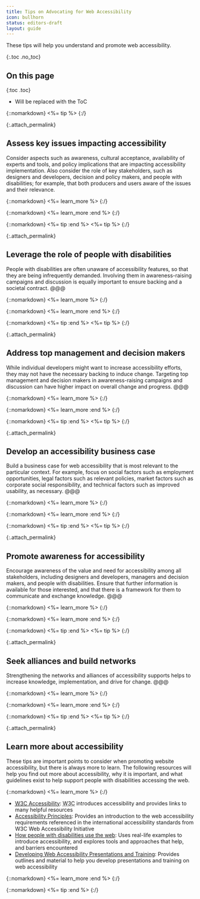 ```yaml
---
title: Tips on Advocating for Web Accessibility
icon: bullhorn
status: editors-draft
layout: guide
---
```


These tips will help you understand and promote web accessibility.

{:.toc .no_toc}
## On this page

{:toc .toc}
* Will be replaced with the ToC

{::nomarkdown}
<%= tip %>
{:/}

{:.attach_permalink}
## Assess key issues impacting accessibility

Consider aspects such as awareness, cultural acceptance, availability of experts and tools, and policy implications that are impacting accessibility implementation. Also consider the role of key stakeholders, such as designers and developers, decision and policy makers, and people with disabilities; for example, that both producers and users aware of the issues and their relevance.

{::nomarkdown}
<%= learn_more %>
{:/}

{::nomarkdown}
<%= learn_more :end %>
{:/}

{::nomarkdown}
<%= tip :end %>
<%= tip %>
{:/}

{:.attach_permalink}
## Leverage the role of people with disabilities

People with disabilities are often unaware of accessibility features, so that they are being infrequently demanded. Involving them in awareness-raising campaigns and discussion is equally important to ensure backing and a societal contract. @@@

{::nomarkdown}
<%= learn_more %>
{:/}

{::nomarkdown}
<%= learn_more :end %>
{:/}

{::nomarkdown}
<%= tip :end %>
<%= tip %>
{:/}

{:.attach_permalink}
## Address top management and decision makers

While individual developers might want to increase accessibility efforts, they may not have the necessary backing to induce change. Targeting top management and decision makers in awareness-raising campaigns and discussion can have higher impact on overall change and progress. @@@

{::nomarkdown}
<%= learn_more %>
{:/}

{::nomarkdown}
<%= learn_more :end %>
{:/}

{::nomarkdown}
<%= tip :end %>
<%= tip %>
{:/}

{:.attach_permalink}
## Develop an accessibility business case

Build a business case for web accessibility that is most relevant to the particular context. For example, focus on social factors such as employment opportunities, legal factors such as relevant policies, market factors such as corporate social responsibility, and technical factors such as improved usability, as necessary. @@@

{::nomarkdown}
<%= learn_more %>
{:/}

{::nomarkdown}
<%= learn_more :end %>
{:/}

{::nomarkdown}
<%= tip :end %>
<%= tip %>
{:/}

{:.attach_permalink}
## Promote awareness for accessibility

Encourage awareness of the value and need for accessibility among all stakeholders, including designers and developers, managers and decision makers, and people with disabilities. Ensure that further information is available for those interested, and that there is a framework for them to communicate and exchange knowledge. @@@ 

{::nomarkdown}
<%= learn_more %>
{:/}

{::nomarkdown}
<%= learn_more :end %>
{:/}

{::nomarkdown}
<%= tip :end %>
<%= tip %>
{:/}

{:.attach_permalink}
## Seek alliances and build networks

Strengthening the networks and alliances of accessibility supports helps to increase knowledge, implementation, and drive for change. @@@

{::nomarkdown}
<%= learn_more %>
{:/}

{::nomarkdown}
<%= learn_more :end %>
{:/}

{::nomarkdown}
<%= tip :end %>
<%= tip %>
{:/}

{:.attach_permalink}
## Learn more about accessibility

These tips are important points to consider when promoting website accessibility, but there is always more to learn. The following resources will help you find out more about accessibility, why it is important, and what guidelines exist to help support people with disabilities accessing the web.

{::nomarkdown}
<%= learn_more %>
{:/}

* [<abbr title="World Wide Web Consortium">W3C</abbr> Accessibility](/standards/webdesign/accessibility): <abbr title="World Wide Web Consortium">W3C</abbr> introduces accessibility and provides links to many helpful resources
* [Accessibility Principles](/WAI/intro/people-use-web/principles): Provides an introduction to the web accessibility requirements referenced in the international accessibility standards from W3C Web Accessibility Initiative
* [How people with disabilities use the web](/WAI/intro/people-use-web): Uses real-life examples to introduce accessibility, and explores tools and approaches that help, and barriers encountered 
* [Developing Web Accessibility Presentations and Training](/WAI/training/Overview.html): Provides outlines and material to help you develop presentations and training on web accessibility

{::nomarkdown}
<%= learn_more :end %>
{:/}

{::nomarkdown}
<%= tip :end %>
{:/}
